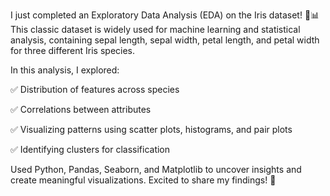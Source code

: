 I just completed an Exploratory Data Analysis (EDA) on the Iris dataset! 🌸📊 This classic dataset is widely used for machine learning and statistical analysis, containing sepal length, sepal width, petal length, and petal width for three different Iris species.

 In this analysis, I explored:
 
 ✅ Distribution of features across species 
 
✅ Correlations between attributes 

✅ Visualizing patterns using scatter plots, histograms, and pair plots 

✅ Identifying clusters for classification 

Used Python, Pandas, Seaborn, and Matplotlib to uncover insights and create meaningful visualizations. Excited to share my findings! 🚀
